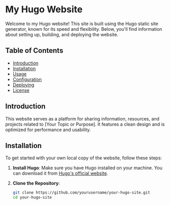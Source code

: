 # My Hugo Website

Welcome to my Hugo website! This site is built using the Hugo static site generator, known for its speed and flexibility. Below, you'll find information about setting up, building, and deploying the website.

## Table of Contents

- [Introduction](#introduction)
- [Installation](#installation)
- [Usage](#usage)
- [Configuration](#configuration)
- [Deploying](#deploying)
- [License](#license)

## Introduction

This website serves as a platform for sharing information, resources, and projects related to [Your Topic or Purpose]. It features a clean design and is optimized for performance and usability.

## Installation

To get started with your own local copy of the website, follow these steps:

1. **Install Hugo**: Make sure you have Hugo installed on your machine. You can download it from [Hugo's official website](https://gohugo.io/getting-started/quick-start/).

2. **Clone the Repository**:
   ```bash
   git clone https://github.com/yourusername/your-hugo-site.git
   cd your-hugo-site
